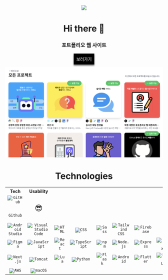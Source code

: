 <div align="center">
      <a href="https://hits.seeyoufarm.com"
        ><img
          src="https://hits.seeyoufarm.com/api/count/incr/badge.svg?url=https%3A%2F%2Fgithub.com%2Fgjbae1212%2Fhit-counter&count_bg=%23000000&title_bg=%23000000&icon=jenkins.svg&icon_color=%23E7E7E7&title=%3Chello+%2F%3E%3B&edge_flat=false"
      /></a>
      <h1>Hi there 👋</h1>
      <div>
        <h3>포트폴리오 웹 사이트</h3>
        <button style="border: none; padding: 8px; margin-bottom: 8px; background-color: black; box-shadow: 0px 4px 4px gray">
          <a href="https://itsjh1242.github.io/portfolio/" style="color: white; text-decoration: none">보러가기</a>
        </button>
      </div>
      <img src="https://github.com/itsjh1242/itsjh1242/blob/431c52998c2923de6c9305fe4d7e788e2f3ce964/src/img/readme_portfolio.png" alt="portfolio" />
      <h1>Technologies</h1>
      <div align="center">
        <table style="text-align: center">
          <th>Tech</th>
          <th>Usability</th>
          <tr>
            <td>
              <code
                ><img
                  width="50"
                  src="https://user-images.githubusercontent.com/25181517/192108374-8da61ba1-99ec-41d7-80b8-fb2f7c0a4948.png"
                  alt="GitHub"
                  title="GitHub"
                />
                <p>Github</p></code
              >
            </td>
            <td style="font-size: 24px">😎</td>
          </tr>
          <tr>
            <td>
              <code
                ><img
                  width="50"
                  src="https://user-images.githubusercontent.com/25181517/192108895-20dc3343-43e3-4a54-a90e-13a4abbc57b9.png"
                  alt="Android Studio"
                  title="Android Studio"
              /></code>
            </td>
            <td>
              <code
                ><img
                  width="50"
                  src="https://user-images.githubusercontent.com/25181517/192108891-d86b6220-e232-423a-bf5f-90903e6887c3.png"
                  alt="Visual Studio Code"
                  title="Visual Studio Code"
              /></code>
            </td>
            <td>
              <code
                ><img
                  width="50"
                  src="https://user-images.githubusercontent.com/25181517/192158954-f88b5814-d510-4564-b285-dff7d6400dad.png"
                  alt="HTML"
                  title="HTML"
              /></code>
            </td>
            <td>
              <code
                ><img
                  width="50"
                  src="https://user-images.githubusercontent.com/25181517/183898674-75a4a1b1-f960-4ea9-abcb-637170a00a75.png"
                  alt="CSS"
                  title="CSS"
              /></code>
            </td>
            <td>
              <code
                ><img
                  width="50"
                  src="https://user-images.githubusercontent.com/25181517/192158956-48192682-23d5-4bfc-9dfb-6511ade346bc.png"
                  alt="Sass"
                  title="Sass"
              /></code>
            </td>
            <td>
              <code
                ><img
                  width="50"
                  src="https://user-images.githubusercontent.com/25181517/202896760-337261ed-ee92-4979-84c4-d4b829c7355d.png"
                  alt="Tailwind CSS"
                  title="Tailwind CSS"
              /></code>
            </td>
            <td>
              <code
                ><img
                  width="50"
                  src="https://user-images.githubusercontent.com/25181517/189716855-2c69ca7a-5149-4647-936d-780610911353.png"
                  alt="Firebase"
                  title="Firebase"
              /></code>
            </td>
          </tr>
          <tr>
            <td>
              <code
                ><img
                  width="50"
                  src="https://user-images.githubusercontent.com/25181517/189715289-df3ee512-6eca-463f-a0f4-c10d94a06b2f.png"
                  alt="Figma"
                  title="Figma"
              /></code>
            </td>
            <td>
              <code
                ><img
                  width="50"
                  src="https://user-images.githubusercontent.com/25181517/117447155-6a868a00-af3d-11eb-9cfe-245df15c9f3f.png"
                  alt="JavaScript"
                  title="JavaScript"
              /></code>
            </td>
            <td>
              <code
                ><img
                  width="50"
                  src="https://user-images.githubusercontent.com/25181517/183897015-94a058a6-b86e-4e42-a37f-bf92061753e5.png"
                  alt="React"
                  title="React"
              /></code>
            </td>
            <td>
              <code
                ><img
                  width="50"
                  src="https://user-images.githubusercontent.com/25181517/183890598-19a0ac2d-e88a-4005-a8df-1ee36782fde1.png"
                  alt="TypeScript"
                  title="TypeScript"
              /></code>
            </td>
            <td>
              <code
                ><img
                  width="50"
                  src="https://user-images.githubusercontent.com/25181517/121401671-49102800-c959-11eb-9f6f-74d49a5e1774.png"
                  alt="npm"
                  title="npm"
              /></code>
            </td>
            <td>
              <code
                ><img
                  width="50"
                  src="https://user-images.githubusercontent.com/25181517/183568594-85e280a7-0d7e-4d1a-9028-c8c2209e073c.png"
                  alt="Node.js"
                  title="Node.js"
              /></code>
            </td>
            <td>
              <code
                ><img
                  width="50"
                  src="https://user-images.githubusercontent.com/25181517/183859966-a3462d8d-1bc7-4880-b353-e2cbed900ed6.png"
                  alt="Express"
                  title="Express"
              /></code>
            </td>
            <td>
              <code
                ><img
                  width="50"
                  src="https://user-images.githubusercontent.com/25181517/187896150-cc1dcb12-d490-445c-8e4d-1275cd2388d6.png"
                  alt="Redux"
                  title="Redux"
              /></code>
            </td>
          </tr>
          <tr>
            <td>
              <code
                ><img
                  width="50"
                  src="https://github.com/marwin1991/profile-technology-icons/assets/136815194/5f8c622c-c217-4649-b0a9-7e0ee24bd704"
                  alt="Next.js"
                  title="Next.js"
              /></code>
            </td>
            <td>
              <code
                ><img
                  width="50"
                  src="https://user-images.githubusercontent.com/25181517/183894676-137319b5-1364-4b6a-ba4f-e9fc94ddc4aa.png"
                  alt="Tomcat"
                  title="Tomcat"
              /></code>
            </td>
            <td>
              <code
                ><img
                  width="50"
                  src="https://github.com/Ramonmelod/profile-technology-icons/assets/139141993/89970707-fd3d-46e9-897e-7e51ba07ba4c"
                  alt="Lua"
                  title="Lua"
              /></code>
            </td>
            <td>
              <code
                ><img
                  width="50"
                  src="https://user-images.githubusercontent.com/25181517/183423507-c056a6f9-1ba8-4312-a350-19bcbc5a8697.png"
                  alt="Python"
                  title="Python"
              /></code>
            </td>
            <td>
              <code
                ><img
                  width="50"
                  src="https://user-images.githubusercontent.com/25181517/183423775-2276e25d-d43d-4e58-890b-edbc88e915f7.png"
                  alt="Flask"
                  title="Flask"
              /></code>
            </td>
            <td>
              <code
                ><img
                  width="50"
                  src="https://user-images.githubusercontent.com/25181517/117269608-b7dcfb80-ae58-11eb-8e66-6cc8753553f0.png"
                  alt="Android"
                  title="Android"
              /></code>
            </td>
            <td>
              <code
                ><img
                  width="50"
                  src="https://user-images.githubusercontent.com/25181517/186150365-da1eccce-6201-487c-8649-45e9e99435fd.png"
                  alt="Flutter"
                  title="Flutter"
              /></code>
            </td>
            <td>
              <code
                ><img
                  width="50"
                  src="https://user-images.githubusercontent.com/25181517/183896128-ec99105a-ec1a-4d85-b08b-1aa1620b2046.png"
                  alt="MySQL"
                  title="MySQL"
              /></code>
            </td>
          </tr>
          <tr>
            <td>
              <code
                ><img
                  width="50"
                  src="https://user-images.githubusercontent.com/25181517/183896132-54262f2e-6d98-41e3-8888-e40ab5a17326.png"
                  alt="AWS"
                  title="AWS"
              /></code>
            </td>
            <td>
              <code
                ><img
                  width="50"
                  src="https://user-images.githubusercontent.com/25181517/186884152-ae609cca-8cf1-4175-8d60-1ce1fa078ca2.png"
                  alt="macOS"
                  title="macOS"
              /></code>
            </td>
          </tr>
        </table>
      </div>
    </div>
